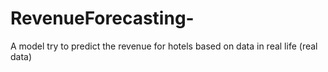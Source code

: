 # RevenueForecasting-
A model try to predict the revenue for hotels based on data in real life (real data)
